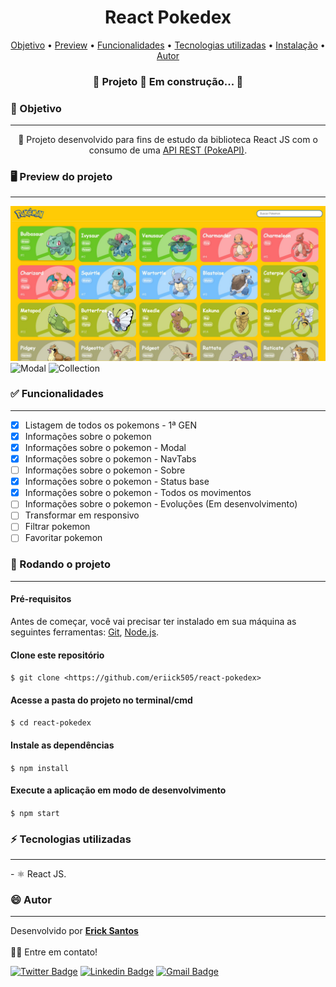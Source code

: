 <h1 align="center">React Pokedex</h1>

<p align="center">
 <a href="#objetivo">Objetivo</a> •
 <a href="#preview">Preview</a> •
 <a href="#funcionalidades">Funcionalidades</a> • 
 <a href="#tecnologias">Tecnologias utilizadas</a> • 
 <a href="#instalacao">Instalação</a> • 
 <a href="#autor">Autor</a>
</p>

<h3 align="center">🚧  Projeto 🚀 Em construção...  🚧</h3>

<h3 id="objetivo">🔖 Objetivo</h3>
<hr />
<p align="center">🚀 Projeto desenvolvido para fins de estudo da biblioteca React JS com o consumo de uma 
 <a href="https://pokeapi.co/" target="_blank">API REST (PokeAPI)</a>.</p>


<h3 id="preview">🖥️ Preview do projeto</h3>
<hr />

<img alt="Home" src="./screenshots/home.jpg" />
<img alt="Modal" src="./screenshots/modal1.jpg" />
<img alt="Collection" src="./screenshots/collection.jpg" />

<h3 id="funcionalidades">✅ Funcionalidades</h3>
<hr />

- [x] Listagem de todos os pokemons - 1ª GEN
- [x] Informações sobre o pokemon
- [x] Informações sobre o pokemon - Modal
- [x] Informações sobre o pokemon - NavTabs
- [ ] Informações sobre o pokemon - Sobre
- [x] Informações sobre o pokemon - Status base 
- [x] Informações sobre o pokemon - Todos os movimentos
- [ ] Informações sobre o pokemon - Evoluções (Em desenvolvimento)
- [ ] Transformar em responsivo
- [ ] Filtrar pokemon
- [ ] Favoritar pokemon

<h3 id="instalacao">🎲 Rodando o projeto</h3>
<hr />

#### Pré-requisitos

Antes de começar, você vai precisar ter instalado em sua máquina as seguintes ferramentas:
[Git](https://git-scm.com), [Node.js](https://nodejs.org/en/). 

#### Clone este repositório
`$ git clone <https://github.com/eriick505/react-pokedex>`

#### Acesse a pasta do projeto no terminal/cmd
`$ cd react-pokedex`

#### Instale as dependências
`$ npm install` 

#### Execute a aplicação em modo de desenvolvimento
`$ npm start`

<h3 id="tecnologias">⚡ Tecnologias utilizadas</h3>
<hr />
- ⚛️ React JS.

<h3 id="autor">😄 Autor</h3>
<hr />

Desenvolvido por <a href="https://github.com/eriick505/"><b>Erick Santos</b></a>  
<br /> 👋🏽 Entre em contato!

[![Twitter Badge](https://img.shields.io/badge/-@eriick505-d8226b?style=flat-square&labelColor=fcb153&logo=instagram&logoColor=white&link=http://instagram.com/eriick505)](http://instagram.com/eriick505) [![Linkedin Badge](https://img.shields.io/badge/-Erick-blue?style=flat-square&logo=Linkedin&logoColor=white&link=https://www.linkedin.com/in/eriick505/)](https://www.linkedin.com/in/eriick505/) 
[![Gmail Badge](https://img.shields.io/badge/-santoserick9@gmail.com-c14438?style=flat-square&logo=Gmail&logoColor=white&link=mailto:santoserick9@gmail.com)](mailto:santoserick9@gmail.com)

